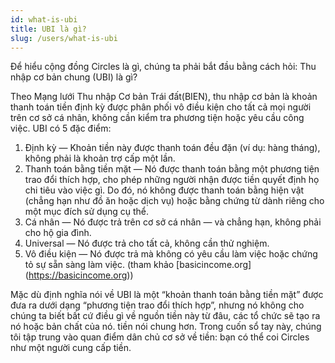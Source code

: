 ```yaml
---
id: what-is-ubi
title: UBI là gì?
slug: /users/what-is-ubi
---
```


Để hiểu cộng đồng Circles là gì, chúng ta phải bắt đầu bằng cách hỏi: Thu nhập cơ bản chung (UBI) là gì?

Theo Mạng lưới Thu nhập Cơ bản Trái đất(BIEN), thu nhập cơ bản là khoản thanh toán tiền định kỳ được phân phối vô điều kiện cho tất cả mọi người trên cơ sở cá nhân, không cần kiểm tra phương tiện hoặc yêu cầu công việc. UBI có 5 đặc điểm:

1. Định kỳ — Khoản tiền này được thanh toán đều đặn (ví dụ: hàng tháng), không phải là khoản trợ cấp một lần.
2. Thanh toán bằng tiền mặt — Nó được thanh toán bằng một phương tiện trao đổi thích hợp, cho phép những người nhận được tiền quyết định họ chi tiêu vào việc gì. Do đó, nó không được thanh toán bằng hiện vật (chẳng hạn như đồ ăn hoặc dịch vụ) hoặc bằng chứng từ dành riêng cho một mục đích sử dụng cụ thể.
3. Cá nhân — Nó được trả trên cơ sở cá nhân — và chẳng hạn, không phải cho hộ gia đình.
4. Universal — Nó được trả cho tất cả, không cần thử nghiệm.
5. Vô điều kiện — Nó được trả mà không có yêu cầu làm việc hoặc chứng tỏ sự sẵn sàng làm việc. (tham khảo [basicincome.org] (https://basicincome.org))

Mặc dù định nghĩa nói về UBI là một “khoản thanh toán bằng tiền mặt” được đưa ra dưới dạng “phương tiện trao đổi thích hợp”, nhưng nó không cho chúng ta biết bất cứ điều gì về nguồn tiền này từ đâu, các tổ chức sẽ tạo ra nó hoặc bản chất của nó. tiền nói chung hơn. Trong cuốn sổ tay này, chúng tôi tập trung vào quan điểm dân chủ cơ sở về tiền: bạn có thể coi Circles như một người cung cấp tiền.
